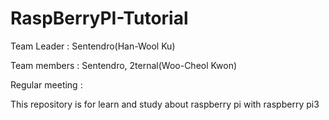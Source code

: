 # RaspBerryPI-Tutorial

Team Leader : Sentendro(Han-Wool Ku)

Team members : Sentendro, 2ternal(Woo-Cheol Kwon)

Regular meeting :

This repository is for learn and study about raspberry pi with raspberry pi3
